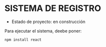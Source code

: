 <h1>SISTEMA DE REGISTRO</h1>

- Estado de proyecto: en construcción

Para ejecutar el sistema, deebe poner:

```npm install react```
